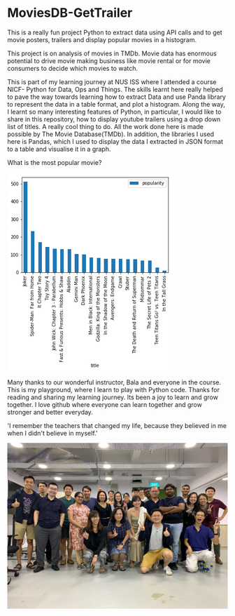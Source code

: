 # MoviesDB-GetTrailer
This is a really fun project Python to extract data using API calls and to get movie posters, trailers and display popular movies in a histogram.

This project is on analysis of movies in TMDb. Movie data has enormous potential to drive movie making business like movie rental or for movie consumers to decide which movies to watch.

This is part of my learning journey at  NUS ISS where I attended a course NICF- Python for Data, Ops and Things. The skills learnt here really helped to pave the way towards learning how to extract Data and use Panda library to represent the data in a table format, and plot a histogram. Along the way, I learnt so many interesting features of Python, in particular, I would like to share in this repository, how to display youtube trailers using a drop down list of titles. A really cool thing to do. All the work done here is made possible by The Movie Database(TMDb). In addition, the libraries I used here is Pandas, which I used to display the data I extracted in JSON format to a table and visualise it in a graph.

What is the most popular movie?

![Most Popular Movie](images/mostPopularMovies.png)



Many thanks to our wonderful instructor, Bala and everyone in the course. This is my playground, where I learn to play with Python code. Thanks for reading and sharing my learning journey. Its been a joy to learn and grow together. I love github where everyone can learn together and grow stronger and better everyday.

'I remember the teachers that changed my life, because they believed in me when I didn't believe in myself.'

![pydot23_groupPhoto](images/pydot23GroupPhoto.jpg)





